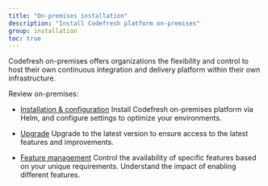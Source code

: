 ```yaml
---
title: "On-premises installation"
description: "Install Codefresh platform on-premises"
group: installation
toc: true
---
```


Codefresh on-premises offers organizations the flexibility and control to host their own continuous integration and delivery platform within their own infrastructure.

Review on-premises:

* [Installation & configuration]({{site.baseurl}}/docs/installation/on-prem/codefresh-on-prem/)
  Install Codefresh on-premises platform via Helm, and configure settings to optimize your environments.

* [Upgrade]({{site.baseurl}}/docs/installation/on-prem/codefresh-on-prem-upgrade/) 
  Upgrade to the latest version to ensure access to the latest features and improvements.
  
* [Feature management]({{site.baseurl}}/docs/installation/on-prem/on-prem-feature-management/)
  Control the availability of specific features based on your unique requirements. Understand the impact of enabling different features.

